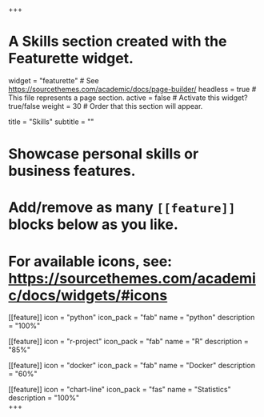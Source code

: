 +++
# A Skills section created with the Featurette widget.
widget = "featurette"  # See https://sourcethemes.com/academic/docs/page-builder/
headless = true  # This file represents a page section.
active = false  # Activate this widget? true/false
weight = 30  # Order that this section will appear.

title = "Skills"
subtitle = ""

# Showcase personal skills or business features.
# 
# Add/remove as many `[[feature]]` blocks below as you like.
# 
# For available icons, see: https://sourcethemes.com/academic/docs/widgets/#icons

[[feature]]
  icon = "python"
  icon_pack = "fab"
  name = "python"
  description = "100%"

[[feature]]
  icon = "r-project"
  icon_pack = "fab"
  name = "R"
  description = "85%"

[[feature]]
  icon = "docker"
  icon_pack = "fab"
  name = "Docker"
  description = "60%"

[[feature]]
  icon = "chart-line"
  icon_pack = "fas"
  name = "Statistics"
  description = "100%"  
+++
